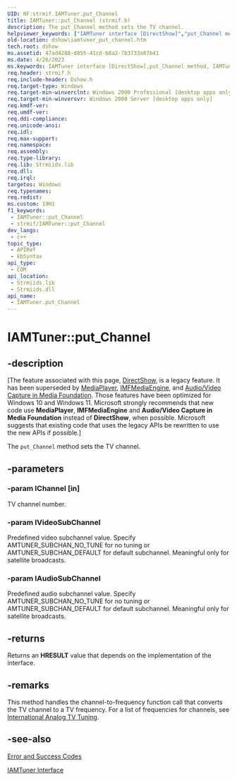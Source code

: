 ```yaml
---
UID: NF:strmif.IAMTuner.put_Channel
title: IAMTuner::put_Channel (strmif.h)
description: The put_Channel method sets the TV channel.
helpviewer_keywords: ["IAMTuner interface [DirectShow]","put_Channel method","IAMTuner.put_Channel","IAMTuner::put_Channel","IAMTunerput_Channel","dshow.iamtuner_put_channel","put_Channel","put_Channel method [DirectShow]","put_Channel method [DirectShow]","IAMTuner interface","strmif/IAMTuner::put_Channel"]
old-location: dshow\iamtuner_put_channel.htm
tech.root: dshow
ms.assetid: 47ad4288-d855-41cd-b8a2-7b3733a87b41
ms.date: 4/26/2023
ms.keywords: IAMTuner interface [DirectShow],put_Channel method, IAMTuner.put_Channel, IAMTuner::put_Channel, IAMTunerput_Channel, dshow.iamtuner_put_channel, put_Channel, put_Channel method [DirectShow], put_Channel method [DirectShow],IAMTuner interface, strmif/IAMTuner::put_Channel
req.header: strmif.h
req.include-header: Dshow.h
req.target-type: Windows
req.target-min-winverclnt: Windows 2000 Professional [desktop apps only]
req.target-min-winversvr: Windows 2000 Server [desktop apps only]
req.kmdf-ver: 
req.umdf-ver: 
req.ddi-compliance: 
req.unicode-ansi: 
req.idl: 
req.max-support: 
req.namespace: 
req.assembly: 
req.type-library: 
req.lib: Strmiids.lib
req.dll: 
req.irql: 
targetos: Windows
req.typenames: 
req.redist: 
ms.custom: 19H1
f1_keywords:
 - IAMTuner::put_Channel
 - strmif/IAMTuner::put_Channel
dev_langs:
 - c++
topic_type:
 - APIRef
 - kbSyntax
api_type:
 - COM
api_location:
 - Strmiids.lib
 - Strmiids.dll
api_name:
 - IAMTuner.put_Channel
---
```


# IAMTuner::put_Channel


## -description

\[The feature associated with this page, [DirectShow](/windows/win32/directshow/directshow), is a legacy feature. It has been superseded by [MediaPlayer](/uwp/api/Windows.Media.Playback.MediaPlayer), [IMFMediaEngine](/windows/win32/api/mfmediaengine/nn-mfmediaengine-imfmediaengine), and [Audio/Video Capture in Media Foundation](windows/win32/medfound/audio-video-capture-in-media-foundation). Those features have been optimized for Windows 10 and Windows 11. Microsoft strongly recommends that new code use **MediaPlayer**, **IMFMediaEngine** and **Audio/Video Capture in Media Foundation** instead of **DirectShow**, when possible. Microsoft suggests that existing code that uses the legacy APIs be rewritten to use the new APIs if possible.\]

The <code>put_Channel</code> method sets the TV channel.

## -parameters

### -param lChannel [in]

TV channel number.

### -param lVideoSubChannel

Predefined video subchannel value. Specify AMTUNER_SUBCHAN_NO_TUNE for no tuning or AMTUNER_SUBCHAN_DEFAULT for default subchannel. Meaningful only for satellite broadcasts.

### -param lAudioSubChannel

Predefined audio subchannel value. Specify AMTUNER_SUBCHAN_NO_TUNE for no tuning or AMTUNER_SUBCHAN_DEFAULT for default subchannel. Meaningful only for satellite broadcasts.

## -returns

Returns an <b>HRESULT</b> value that depends on the implementation of the interface.

## -remarks

This method handles the channel-to-frequency function call that converts the TV channel to a TV frequency. For a list of frequencies for channels, see <a href="/windows/desktop/DirectShow/international-analog-tv-tuning">International Analog TV Tuning</a>.

## -see-also

<a href="/windows/desktop/DirectShow/error-and-success-codes">Error and Success Codes</a>



<a href="/windows/desktop/api/strmif/nn-strmif-iamtuner">IAMTuner Interface</a>